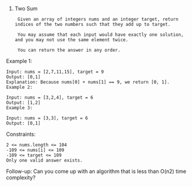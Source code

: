 1. Two Sum

        Given an array of integers nums and an integer target, return indices of the two numbers such that they add up to target.
        
        You may assume that each input would have exactly one solution, and you may not use the same element twice.
        
        You can return the answer in any order.
 
Example 1:

    Input: nums = [2,7,11,15], target = 9
    Output: [0,1]
    Explanation: Because nums[0] + nums[1] == 9, we return [0, 1].
    Example 2:
    
    Input: nums = [3,2,4], target = 6
    Output: [1,2]
    Example 3:
    
    Input: nums = [3,3], target = 6
    Output: [0,1]
 

Constraints:

    2 <= nums.length <= 104
    -109 <= nums[i] <= 109
    -109 <= target <= 109
    Only one valid answer exists.
 

Follow-up: Can you come up with an algorithm that is less than O(n2) time complexity?
